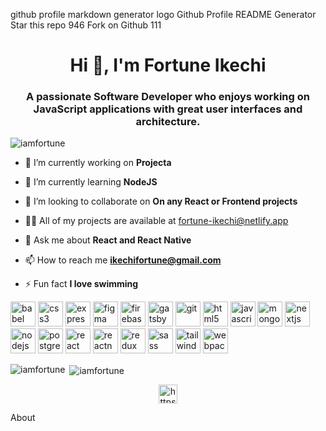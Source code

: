 github profile markdown generator logo
Github Profile README Generator
 Star this repo 946
 Fork on Github 111
<h1 align="center">Hi 👋, I'm Fortune Ikechi</h1>
<h3 align="center">A passionate Software Developer who enjoys working on JavaScript applications with great user interfaces and architecture.</h3>

<p align="left"> <img src="https://komarev.com/ghpvc/?username=iamfortune" alt="iamfortune" /> </p>

- 🔭 I’m currently working on **Projecta**

- 🌱 I’m currently learning **NodeJS**

- 👯 I’m looking to collaborate on **On any React or Frontend projects**

- 👨‍💻 All of my projects are available at [fortune-ikechi@netlify.app](fortune-ikechi@netlify.app)

- 💬 Ask me about **React and React Native**

- 📫 How to reach me **ikechifortune@gmail.com**

- ⚡ Fun fact **I love swimming**

<p align="left"><img src="https://www.vectorlogo.zone/logos/babeljs/babeljs-icon.svg" alt="babel" width="40" height="40"/> <img src="https://devicons.github.io/devicon/devicon.git/icons/css3/css3-original-wordmark.svg" alt="css3" width="40" height="40"/> <img src="https://devicons.github.io/devicon/devicon.git/icons/express/express-original-wordmark.svg" alt="express" width="40" height="40"/> <img src="https://www.vectorlogo.zone/logos/figma/figma-icon.svg" alt="figma" width="40" height="40"/> <img src="https://www.vectorlogo.zone/logos/firebase/firebase-icon.svg" alt="firebase" width="40" height="40"/> <img src="https://www.vectorlogo.zone/logos/gatsbyjs/gatsbyjs-icon.svg" alt="gatsby" width="40" height="40"/> <img src="https://www.vectorlogo.zone/logos/git-scm/git-scm-icon.svg" alt="git" width="40" height="40"/> <img src="https://devicons.github.io/devicon/devicon.git/icons/html5/html5-original-wordmark.svg" alt="html5" width="40" height="40"/> <img src="https://devicons.github.io/devicon/devicon.git/icons/javascript/javascript-original.svg" alt="javascript" width="40" height="40"/> <img src="https://devicons.github.io/devicon/devicon.git/icons/mongodb/mongodb-original-wordmark.svg" alt="mongodb" width="40" height="40"/> <img src="https://cdn.worldvectorlogo.com/logos/nextjs-3.svg" alt="nextjs" width="40" height="40"/> <img src="https://devicons.github.io/devicon/devicon.git/icons/nodejs/nodejs-original-wordmark.svg" alt="nodejs" width="40" height="40"/> <img src="https://devicons.github.io/devicon/devicon.git/icons/postgresql/postgresql-original-wordmark.svg" alt="postgresql" width="40" height="40"/> <img src="https://devicons.github.io/devicon/devicon.git/icons/react/react-original-wordmark.svg" alt="react" width="40" height="40"/> <img src="https://reactnative.dev/img/header_logo.svg" alt="reactnative" width="40" height="40"/> <img src="https://devicons.github.io/devicon/devicon.git/icons/redux/redux-original.svg" alt="redux" width="40" height="40"/> <img src="https://devicons.github.io/devicon/devicon.git/icons/sass/sass-original.svg" alt="sass" width="40" height="40"/> <img src="https://www.vectorlogo.zone/logos/tailwindcss/tailwindcss-icon.svg" alt="tailwind" width="40" height="40"/> <img src="https://devicons.github.io/devicon/devicon.git/icons/webpack/webpack-original.svg" alt="webpack" width="40" height="40"/></p><p><img align="left" src="https://github-readme-stats.vercel.app/api/top-langs/?username=iamfortune&layout=compact&hide=html" alt="iamfortune" /></p>

<p>&nbsp;<img align="center" src="https://github-readme-stats.vercel.app/api?username=iamfortune&show_icons=true" alt="iamfortune" /></p>

<p align="center">
<a href="https://twitter.com/https://twitter.com/codedog_" target="blank"><img align="center" src="https://cdn.jsdelivr.net/npm/simple-icons@3.0.1/icons/twitter.svg" alt="https://twitter.com/codedog_" height="30" width="30" /></a>
</p>
About

